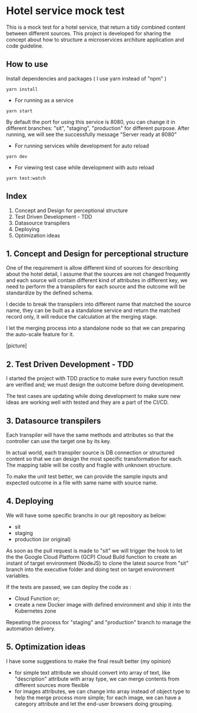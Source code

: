 # Hotel service mock test

This is a mock test for a hotel service, that return a tidy combined content between different sources.
This project is developed for sharing the concept about how to structure a microservices architure application and code guideline.

## How to use 
Install dependencies and packages ( I use yarn instead of "npm" )
```
yarn install
```
- For running as a service 
```
yarn start
```
By default the port for using this service is 8080, you can change it in different branches: "sit", "staging", "production" for different purpose.
After running, we will see the successfully message "Server ready at 8080"

- For running services while development for auto reload
```
yarn dev
```

- For viewing test case while development with auto reload
```
yarn test:watch
```

## Index

1.	Concept and Design for perceptional structure
2.	Test Driven Development - TDD
3.	Datasource transpilers
4.	Deploying
5.	Optimization ideas


##	1. Concept and Design for perceptional structure

One of the requirement is allow different kind of sources for describing about the hotel detail, I assume that the sources are not changed frequently and each source will contain different kind of attributes in different key, we need to perform the a transpilers for each source and the outcome will be standardize by the defined schema.

I decide to break the transpilers into different name that matched the source name, they can be built as a standalone service and return the matched record only, it will reduce the calculation at the merging stage.

I let the merging process into a standalone node so that we can preparing the auto-scale feature for it.

[picture]

##	2. Test Driven Development - TDD

I started the project with TDD practice to make sure every function result are verified and; we must design the outcome before doing development.

The test cases are updating while doing development to make sure new ideas are working well with tested and they are a part of the CI/CD.

##	3. Datasource transpilers

Each transpiler will have the same methods and attributes so that the controller can use the target one by its key.

In actual world, each transpiler source is DB connection or structured content so that we can design the most specific transformation for each. The mapping table will be costly and fragile with unknown structure.

To make the unit test better, we can provide the sample inputs and expected outcome in a file with same name with source name.

##	4.  Deploying

We will have some specific branchs in our git repository as below:
- sit
- staging
- production (or original)

As soon as the pull request is made to "sit" we will trigger the hook to let the the Google Cloud Platform (GCP) Cloud Build function to create an instant of target environment (NodeJS) to clone the latest source from "sit" branch into the executive folder and doing test on target environment variables.

If the tests are passed, we can deploy the code as :
- Cloud Function or;
- create a new Docker image with defined environment and ship it into the Kubernetes zone

Repeating the process for "staging" and "production" branch to manage the automation delivery.

##	5. Optimization ideas

I have some suggestions to make the final result better (my opinion)
- for simple text attribute we should convert into array of text, like "description" attribute with array type, we can merge contents from different sources more flexible
- for images attributes, we can change into array instead of object type to help the merge process more simple; for each image, we can have a category attribute and let the end-user browsers doing grouping.
